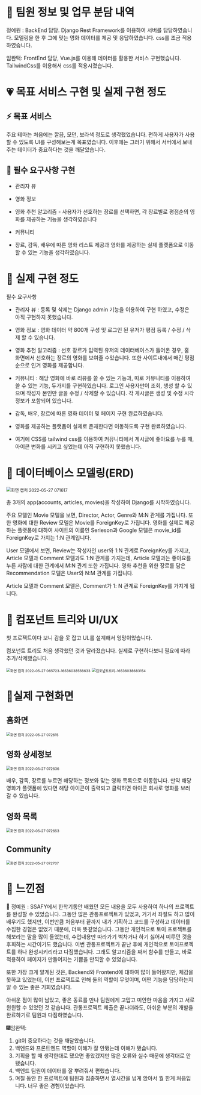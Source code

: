 # :shirt: 팀원 정보 및 업무 분담 내역

정예원 : BackEnd 담당. Django Rest Framework를 이용하여 서버를 담당하였습니다. 모델링을 한 후 그에 맞는 영화 데이터를 제공 및 응답하였습니다. css를 조금 적용하였습니다.

임완택: FrontEnd 담당, Vue.js를 이용해 데이터를 활용한 서비스 구현했습니다. TailwindCss를 이용해서 css를 적용시켰습니다.



# :heartpulse: 목표 서비스 구현 및 실제 구현 정도

## :zap: 목표 서비스

주요 테마는 처음에는 깔끔, 모던, 보라색 정도로 생각했었습니다. 편하게 사용자가 사용할 수 있도록 UI를 구성해보는게 목표였습니다. 이후에는 그러기 위해서 서버에서 보내주는 데이터가 중요하다는 것을 깨달았습니다.

## :shopping_cart: 필수 요구사항 구현 

* 관리자 뷰
* 영화 정보
* 영화 추천 알고리즘 - 사용자가 선호하는 장르를 선택하면, 각 장르별로 평점순의 영화를 제공하는 기능을 생각하였습니다
* 커뮤니티

* 장르, 감독, 배우에 따른 영화 리스트 제공과 영화를 제공하는 실제 플랫폼으로 이동할 수 있는 기능을 생각하였습니다.

# :rice_scene: 실제 구현 정도

필수 요구사항

* 관리자 뷰 :  등록 및 삭제는 Django admin 기능을 이용하여 구현 하였고, 수정은 아직 구현하지 못했습니다.

* 영화 정보 : 영화 데이터 약 800개 구성 및 로그인 된 유저가 평점 등록 / 수정 / 삭제 할 수 있습니다.

* 영화 추천 알고리즘 : 선호 장르가 입력된 유저의 데이터베이스가 들어온 경우, 홈 화면에서 선호하는 장르의 영화를 보여줄 수있습니다. 또한 사이트내에서 매긴 평점 순으로 인겨 영화를 제공합니다.

* 커뮤니티 : 해당 영화에 바로 리뷰를 쓸 수 있는 기능과, 따로 커뮤니티를 이용하여 쓸 수 있는 기능, 두가지를 구현하였습니다. 로그인 사용자만이 조회, 생성 할 수 있으며 작성자 본인만 글을 수정 / 삭제할 수 있습니다. 각 게시글은 생성 및 수정 시각 정보가 포함되어 있습니다.

* 감독, 배우, 장르에 따른 영화 데이터 및 페이지 구현 완료하였습니다.

* 영화를 제공하는 플랫폼이 실제로 존재한다면 이동하도록 구현 완료하였습니다.

* 여기에 CSS를 tailwind css를 이용하여 커뮤니티에서 게시글에 좋아요를 누를 때, 아이콘 변화를 시키고 싶었는데 아직 구현하지 못했습니다.

  

# :date: 데이터베이스 모델링(ERD)

<img src="README.assets/화면 캡처 2022-05-27 071617.png" alt="화면 캡처 2022-05-27 071617" style="zoom: 80%;" />

총 3개의 app(accounts, articles, movies)을 작성하여 Django를 시작하였습니다.

주요 모델인 Movie 모델을 보면, Director, Actor, Genre와 M:N 관계를 가집니다. 또한 영화에 대한 Review 모델은 Movie를 ForeignKey로 가집니다. 영화를 실제로 제공하는 플랫폼에 대하여 사이트의 이름인 Serieson과 Google 모델은 movie_id를 ForeignKey로 가지는 1:N 관계입니다.

User 모델에서 보면, Review는 작성자인 user와 1:N 관계로 ForeignKey를 가지고, Article 모델과 Comment 모델과도 1:N 관계를 가지는데, Article 모델과는 좋아요를 누른 사람에 대한 관계에서 M:N 관계 또한 가집니다. 영화 추천을 위한 장르를 담은 Recommendation 모델은 User와 N:M 관계를 가집니다. 

Article 모델과 Comment 모델은, Comment가 1: N 관계로 ForeignKey를 가지게 됩니다.

# :dancer: 컴포넌트 트리와 UI/UX

첫 프로젝트이다 보니 감을 못 잡고 UL를 설계해서 엉망이었습니다.

컴포넌트 트리도 처음 생각했던 것과 달라졌습니다. 실제로 구현하다보니 필요에 따라 추가/삭제했습니다.

<img src="README.assets/화면 캡처 2022-05-27 065723-16536038556633.png" alt="화면 캡처 2022-05-27 065723-16536038556633" style="zoom: 67%;" />

<img src="README.assets/컴포넡트트리-16536038683154.png" alt="컴포넡트트리-16536038683154" style="zoom:67%;" />

# :yellow_heart:실제 구현화면

## 홈화면

<img src="README.assets/화면 캡처 2022-05-27 072615.png" alt="화면 캡처 2022-05-27 072615" style="zoom:67%;" />

## 영화 상세정보

<img src="README.assets/화면 캡처 2022-05-27 072636.png" alt="화면 캡처 2022-05-27 072636" style="zoom:67%;" />

배우, 감독, 장르를 누르면 해당하는 정보와 맞는 영화 목록으로 이동합니다. 만약 해당 영화가 플랫폼에 있다면 해당 아이콘이 출력되고 클릭하면 아이콘 회사로 영화를 보러 갈 수 있습니다.

## 영화 목록

<img src="README.assets/화면 캡처 2022-05-27 072653.png" alt="화면 캡처 2022-05-27 072653" style="zoom:67%;" />

## Community

<img src="README.assets/화면 캡처 2022-05-27 072707.png" alt="화면 캡처 2022-05-27 072707" style="zoom:67%;" />



# :facepunch: 느낀점 



:shaved_ice: 정예원 : SSAFY에서 한학기동안 배웠던 모든 내용을 모두 사용하여 하나의 프로젝트를 완성할 수 있었습니다. 그동안 많은 관통프로젝트가 있었고, 거기서 좌절도 하고 많이 배우기도 했지만, 이번만큼 처음부터 끝까지 내가 기획하고 코드를 구성하고 데이터를 수집한 경험은 없었기 때문에, 더욱 뜻깊었습니다. 그동안 개인적으로 토이 프로젝트를 해보라는 말을 많이 들었는데, 수업내용만 따라가기 벅차거나 하기 싫어서 미루던 것을 후회하는 시간이기도 했습니다. 이번 관통프로젝트가 끝난 후에 개인적으로 토이프로젝트를 하나 완성시키리라고 다짐했습니다. 그래도 알고리즘을 짜서 함수를 만들고, 바로 적용하여 페이지가 만들어지는 기쁨을 만끽할 수 있었습니다.

또한 가장 크게 알게된 것은, Backend와 Frontend에 대하여 많이 들어왔지만, 체감을 못하고 있었는데, 이번 프로젝트로 인해 둘의 역할이 무엇이며, 어떤 기능을 담당하는지 알 수 있는 좋은 기회였습니다.

아쉬운 점이 많이 남았고, 좋은 동료를 만나 팀원에게 고맙고 미안한 마음을 가지고 서로 윈윈할 수 있었던 것 같습니다. 관통프로젝트 제출은 끝나더라도, 아쉬운 부분의 개발을 완료하기로 팀원과 다짐하였습니다.



:fireworks:임완택: 

1. git이 중요하다는 것을 깨달았습니다. 
2. 백엔드와 프론트엔드 역할이 이해가 잘 안됐는데 이해가 됐습니다.
3. 기획을 할 때 생각한대로 됐으면 좋았겠지만 많은 오류와 실수 때문에 생각대로 안됐습니다. 
4. 백엔드 팀원이 데이터를 잘 뿌려줘서 편했습니다.
5. 며칠 동안 한 프로젝트에 팀원과 집중하면서 열시간을 넘게 앉아서  뭘 한게 처음입니다. 너무 좋은 경험이었습니다.
